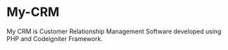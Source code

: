 # My-CRM
My CRM is Customer Relationship Management Software developed using PHP and Codeigniter Framework.
